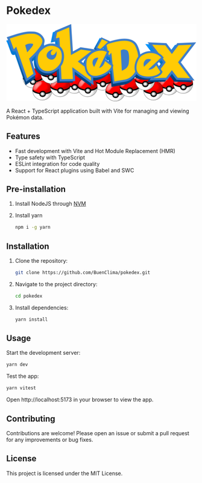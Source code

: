 # Pokedex

<img src=".github/assets/pokedex.svg" />

A React + TypeScript application built with Vite for managing and viewing Pokémon data.

## Features

- Fast development with Vite and Hot Module Replacement (HMR)
- Type safety with TypeScript
- ESLint integration for code quality
- Support for React plugins using Babel and SWC

## Pre-installation

1. Install NodeJS through [NVM](https://github.com/nvm-sh/nvm)

2. Install yarn
   ```bash
   npm i -g yarn
   ```

## Installation

1. Clone the repository:
   ```bash
   git clone https://github.com/BuenClima/pokedex.git
   ```
2. Navigate to the project directory:
   ```bash
   cd pokedex
   ```
3. Install dependencies:
   ```bash
   yarn install
   ```

## Usage

Start the development server:

```bash
yarn dev
```

Test the app:

```bash
yarn vitest
```

Open http://localhost:5173 in your browser to view the app.

## Contributing

Contributions are welcome! Please open an issue or submit a pull request for any improvements or bug fixes.

## License

This project is licensed under the MIT License.
